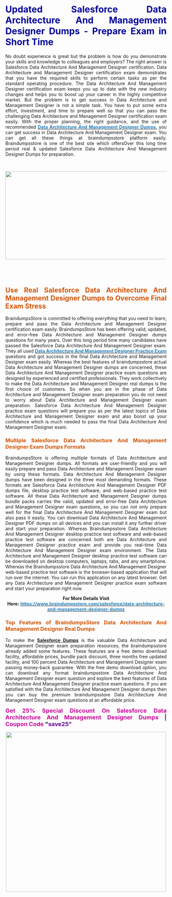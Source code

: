 <h1 style="text-align: justify;"><strong><span style="color:#000099;">Updated Salesforce Data Architecture And Management Designer Dumps - Prepare Exam in Short Time</span></strong></h1>

<p style="text-align: justify;">No doubt experience is great but the problem is how do you demonstrate your skills and knowledge to colleagues and employers? The right answer is Salesforce Data Architecture And Management Designer certification. Data Architecture and Management Designer certification exam demonstrates that you have the required skills to perform certain tasks as per the standard operating procedure. The Data Architecture And Management Designer certification exam keeps you up to date with the new industry changes and helps you to boost up your career in the highly competitive market. But the problem is to get success in Data Architecture and Management Designer is not a simple task. You have to put some extra effort, investment, and time to prepare well so that you can pass the challenging Data Architecture and Management Designer certification exam easily. With the proper planning, the right guidance, and the use of recommended&nbsp;<strong><a href="https://www.braindumpsstore.com/salesforce/data-architecture-and-management-designer-dumps"><span style="color:#2980b9;">Data Architecture And Management Designer Dumps</span></a></strong>, you can get success in Data Architecture And Management Designer exam. You can get all these things at braindumpsstore platform easily. Braindumpsstore is one of the best site which offersOver this long time period real &amp; updated Salesforce Data Architecture And Management Designer Dumps for preparation.</p>

<p style="text-align: justify;">&nbsp;</p>

<p style="text-align: center;"><a href="https://www.braindumpsstore.com/salesforce/data-architecture-and-management-designer-dumps"><img alt="" src="https://i.imgur.com/SuQEF8M.jpg" style="width: 700px; height: 275px;" /></a></p>

<h2 style="text-align: justify;">&nbsp;</h2>

<h2 style="text-align: justify;"><strong><span style="color:#d35400;">Use Real Salesforce Data Architecture And Management Designer Dumps to Overcome Final Exam Stress</span></strong></h2>

<p style="text-align: justify;">BraindumpsStore is committed to offering everything that you need to learn, prepare and pass the Data Architecture and Management Designer certification exam easily. BraindumpsStore has been offering valid, updated, and error-free Data Architecture and Management Designer dumps questions for many years. Over this long period time many candidates have passed the Salesforce Data Architecture And Management Designer exam. They all used <strong><a href="https://www.braindumpsstore.com/salesforce/data-architecture-and-management-designer-dumps"><span style="color:#2980b9;">Data Architecture And Management Designer Practice Exam</span></a></strong> questions and got success in the final Data Architecture and Management Designer exam easily. Whereas the best features of braindumpsstore actual Data Architecture and Management Designer dumps are concerned, these Data Architecture And Management Designer practice exam questions are designed by experienced and certified professionals. They work collectively to make the Data Architecture and Management Designer real dumps is the first choice of customers. So when you are in the phase of Data Architecture and Management Designer exam preparation you do not need to worry about Data Architecture and Management Designer exam preparation. Salesforce Data Architecture And Management Designer practice exam questions will prepare you as per the latest topics of Data Architecture and Management Designer exam and also boost up your confidence which is much needed to pass the final Data Architecture And Management Designer exam.</p>

<h3 style="text-align: justify;"><strong><span style="color:#d35400;">Multiple Salesforce Data Architecture And Management Designer Exam Dumps Formats</span></strong></h3>

<p style="text-align: justify;">BraindumpsStore is offering multiple formats of Data Architecture and Management Designer dumps. All formats are user-friendly and you will easily prepare and pass Data Architecture and Management Designer exam by using these formats. Data Architecture And Management Designer dumps have been designed in the three most demanding formats. These formats are Salesforce Data Architecture And Management Designer PDF dumps file, desktop practice test software, and web-based practice test software. All these Data Architecture and Management Designer dumps bundle packs carries the valid, updated and error-free Data Architecture and Management Designer exam questions, so you can not only prepare well for the final Data Architecture And Management Designer exam but also pass it easily. You can download Data Architecture And Management Designer PDF dumps on all devices and you can install it any further driver and start your preparation. Whereas Braindumpsstore Data Architecture And Management Designer desktop practice test software and web-based practice test software are concerned both are Data Architecture and Management Designer practice exam and provide you real-time Data Architecture And Management Designer exam environment. The Data Architecture and Management Designer desktop practice test software can be downloaded on desktop computers, laptops, tabs, and any smartphone. Whereas the Braindumpsstore Data Architecture And Management Designer web-based practice test software is the browser-based application that will run over the internet. You can run this application on any latest browser. Get any Data Architecture and Management Designer practice exam software and start your preparation right now.</p>

<p style="text-align: center;"><strong>For More Details Visit Here:</strong>&nbsp;<strong><a href="https://www.braindumpsstore.com/salesforce/data-architecture-and-management-designer-dumps"><span style="color:#2980b9;">https://www.braindumpsstore.com/salesforce/data-architecture-and-management-designer-dumps</span></a></strong></p>

<h3 style="text-align: justify;"><strong><span style="color:#d35400;">Top Features of BraindumpsStore Data Architecture And Management Designer Real Dumps</span></strong></h3>

<p style="text-align: justify;">To make the&nbsp;<strong><a href="https://www.braindumpsstore.com/salesforce-dumps">Salesforce Dumps</a></strong> is the valuable Data Architecture and Management Designer exam preparation resources, the braindumpsstore already added some features. These features are a free demo download facility, affordable prices, bundle pack discount, three months free updated facility, and 100 percent Data Architecture and Management Designer exam passing money-back guarantee. With the free demo download option, you can download any format braindumpsstore Data Architecture And Management Designer exam question and explore the best features of Data Architecture And Management Designer practice exam questions. If you are satisfied with the Data Architecture And Management Designer dumps then you can buy the premium braindumpsstore Data Architecture And Management Designer exam questions at an affordable price.</p>

<p style="text-align: justify;"><strong><span style="font-size:18px;"><span style="color:#cc0099;">Get 25% Special Discount On Salesforce Data Architecture And Management Designer Dumps</span> <span style="color:#660099;">|</span> <span style="color:#cc0099;">Coupon Code</span>&nbsp;&quot;<span style="color:#660099;">save25&quot;</span></span></strong></p>

<p style="text-align: center;"><span style="font-size:18px;"><span style="color:#660099;"><a href="https://www.braindumpsstore.com/salesforce/data-architecture-and-management-designer-dumps"><img alt="" src="https://i.imgur.com/Jalz4aW.jpg" style="width: 500px; height: 500px;" /></a></span></span></p>

